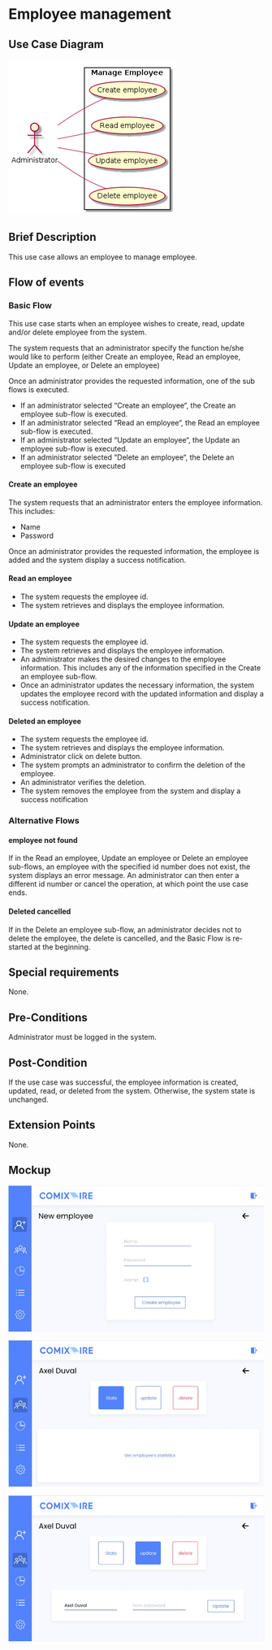 # Employee management

## Use Case Diagram

![Use Case Diagram](./employee-crud.png)

## Brief Description

This use case allows an employee to manage employee.

## Flow of events

### Basic Flow

This use case starts when an employee wishes to create, read, update and/or delete employee from the system.

The system requests that an administrator specify the function he/she would like to perform (either Create an employee, Read an employee, Update an employee, or Delete an employee)

Once an administrator provides the requested information, one of the sub flows is executed.

* If an administrator selected “Create an employee“, the Create an employee sub-flow is executed.
* If an administrator selected “Read an employee“, the Read an employee sub-flow is executed.
* If an administrator selected “Update an employee“, the Update an employee sub-flow is executed.
* If an administrator selected “Delete an employee“, the Delete an employee sub-flow is executed


#### Create an employee

The system requests that an administrator enters the employee information. This includes:
* Name
* Password

Once an administrator provides the requested information, the employee is added and the system display a success notification.
			
#### Read an employee

* The system requests the employee id. 
* The system retrieves and displays the employee information.

#### Update an employee 

* The system requests the employee id.
* The system retrieves and displays the employee information.
* An administrator makes the desired changes to the employee information. This includes any of the information specified in the Create an employee sub-flow.
* Once an administrator updates the necessary information, the system updates the employee record with the updated information and display a success notification.

#### Deleted an employee

* The system requests the employee id.
* The system retrieves and displays the employee information.
* Administrator click on delete button.
* The system prompts an administrator to confirm the deletion of the employee.
* An administrator verifies the deletion.
* The system removes the employee from the system and display a success notification

### Alternative Flows

#### employee not found

If in the Read an employee, Update an employee or Delete an employee sub-flows, an employee with the specified id number does not exist, the system displays an error message. An administrator can then enter a different id number or cancel the operation, at which point the use case ends.

#### Deleted cancelled

If in the Delete an employee sub-flow, an administrator decides not to delete the employee, the delete is cancelled, and the Basic Flow is re-started at the beginning.

## Special requirements

None.

## Pre-Conditions

Administrator must be logged in the system.

## Post-Condition

If the use case was successful, the employee information is created, updated, read, or deleted from the system.  Otherwise, the system state is unchanged.

## Extension Points

None.

## Mockup

![Create a new employee](./Employee1.jpg)

![See employee's stats](./Employee2.jpg)

![Ipdate an employee information](./Employee3.jpg)

